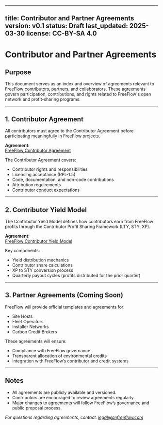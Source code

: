 <!-- SPDX-License-Identifier: CC-BY-SA-4.0 -->

---
title: Contributor and Partner Agreements
version: v0.1
status: Draft
last_updated: 2025-03-30
license: CC-BY-SA 4.0
---

# Contributor and Partner Agreements

## Purpose
This document serves as an index and overview of agreements relevant to FreeFlow contributors, partners, and collaborators. These agreements govern participation, contributions, and rights related to FreeFlow's open network and profit-sharing programs.

---

## 1. Contributor Agreement

All contributors must agree to the Contributor Agreement before participating meaningfully in FreeFlow projects.

**Agreement:**  
[FreeFlow Contributor Agreement](https://github.com/onfreeflow/open-network/wiki/FreeFlow-Contributor-Agreement)

The Contributor Agreement covers:
- Contributor rights and responsibilities
- Licensing acceptance (RPL-1.5)
- Code, documentation, and non-code contributions
- Attribution requirements
- Contributor conduct expectations

---

## 2. Contributor Yield Model

The Contributor Yield Model defines how contributors earn from FreeFlow profits through the Contributor Profit Sharing Framework (LTY, STY, XP).

**Agreement:**  
[FreeFlow Contributor Yield Model](https://github.com/onfreeflow/open-network/wiki/FreeFlow-Contributor-Yield-Model)

Key components:
- Yield distribution mechanics
- Contributor share calculations
- XP to STY conversion process
- Quarterly payout cycles (profits distributed for the prior quarter)

---

## 3. Partner Agreements (Coming Soon)
FreeFlow will provide official templates and agreements for:
- Site Hosts
- Fleet Operators
- Installer Networks
- Carbon Credit Brokers

These agreements will ensure:
- Compliance with FreeFlow governance
- Transparent allocation of environmental credits
- Integration with FreeFlow’s contributor and credit systems

---

## Notes
- All agreements are publicly available and versioned.
- Contributors are encouraged to review agreements regularly.
- Major changes to agreements will follow FreeFlow’s governance and public proposal process.

*For questions regarding agreements, contact: legal@onfreeflow.com*
